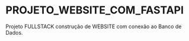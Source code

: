 # PROJETO_WEBSITE_COM_FASTAPI
Projeto FULLSTACK construção de WEBSITE com conexão ao Banco de Dados.
